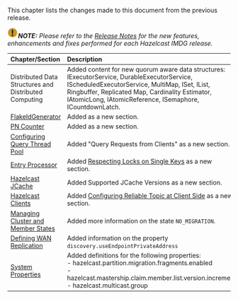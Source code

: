 
This chapter lists the changes made to this document from the previous release.


![image](images/NoteSmall.jpg)***NOTE:*** *Please refer to the <a href="http://docs.hazelcast.org/docs/release-notes/" target="_blank">Release Notes</a> for the new features, enhancements and fixes performed for each Hazelcast IMDG release.*


|Chapter/Section|Description|
|:-------|:-----------|
| Distributed Data Structures and <br> Distributed Computing| Added content for new quorum aware data structures: IExecutorService, DurableExecutorService, IScheduledExecutorService, MultiMap, ISet, IList, Ringbuffer, Replicated Map, Cardinality Estimator, IAtomicLong, IAtomicReference, ISemaphore, ICountdownLatch.
|[FlakeIdGenerator](/800_Distributed_Data_Structures/1450_FlakeIdGenerator.md)| Added as a new section.
|[PN Counter](/800_Distributed_Data_Structures/1350_PN_Counter.md)|Added as a new section.
|[Configuring Query Thread Pool](/1100_Distributed_Query/100_How_Distributed_Query_Works/600_Configuring_Query_Thread_Pool.md)|Added "Query Requests from Clients" as a new section.|
|[Entry Processor](/1000_Distributed_Computing/400_Entry_Processor)|Added [Respecting Locks on Single Keys](/1000_Distributed_Computing/400_Entry_Processor/100_Performing_Fast_In-Memory_Map_Operations.md) as a new section.
| [Hazelcast JCache](/1300_Hazelcast_JCache)|Added Supported JCache Versions as a new section.
| [Hazelcast Clients](/1600_Hazelcast_Clients/100_Java_Client)| Added [Configuring Reliable Topic at Client Side](/1600_Hazelcast_Clients/100_Java_Client/300_Configuration/800_Other_Configurations.md) as a new section.|
|[Managing Cluster and Member States](/1900_Management/400_Cluster_Utilities/200_Managing_Cluster_and_Member_States.md)| Added more information on the state `NO_MIGRATION`.|
|[Defining WAN Replication](#defining-wan-replication)| Added information on the property `discovery.useEndpointPrivateAddress`|
|[System Properties](/2700_System_Properties)|Added definitions for the following properties: <br> - hazelcast.partition.migration.fragments.enabled <br> - hazelcast.mastership.claim.member.list.version.increment <br> - hazelcast.multicast.group
